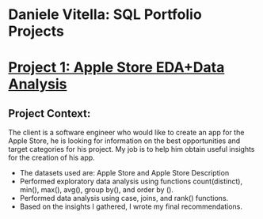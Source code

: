 # Daniele Vitella: SQL Portfolio Projects

# [Project 1: Apple Store EDA+Data Analysis](https://github.com/DanieleVitella/SQL-Portfolio-Projects/blob/main/Apple%20Store%20EDA%2BData%20Analysis.sql)

## Project Context:
The client is a software engineer who would like to create an app for the Apple Store, he is looking for information on the best opportunities and target categories for his project. 
My job is to help him obtain useful insights for the creation of his app.

* The datasets used are: Apple Store and Apple Store Description
* Performed exploratory data analysis using functions count(distinct), min(), max(), avg(), group by(), and order by ().
* Performed data analysis using case, joins, and rank() functions.
* Based on the insights I gathered, I wrote my final recommendations.
